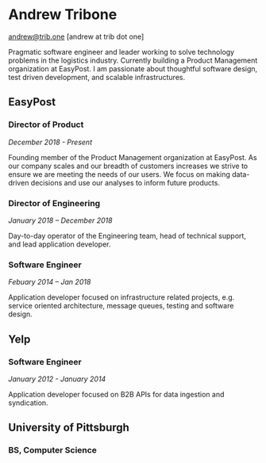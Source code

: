 # Andrew Tribone

[andrew@trib.one](mailto:andrew@trib.one) [andrew at trib dot one]

Pragmatic software engineer and leader working to solve technology problems in the logistics industry. Currently building a Product Management organization at EasyPost. I am passionate about thoughtful software design, test driven development, and scalable infrastructures.

## EasyPost

### Director of Product
_December 2018 - Present_

Founding member of the Product Management organization at EasyPost. As our company scales and our breadth of customers increases we strive to ensure we are meeting the needs of our users. We focus on making data-driven decisions and use our analyses to inform future products.

### Director of Engineering
_January 2018 – December 2018_

Day-to-day operator of the Engineering team, head of technical support, and lead application developer.

### Software Engineer
_Febuary 2014 – Jan 2018_

Application developer focused on infrastructure related projects, e.g. service oriented architecture, message queues, testing and software design.

## Yelp

### Software Engineer
_January 2012 - January 2014_

Application developer focused on B2B APIs for data ingestion and syndication.

## University of Pittsburgh
### BS, Computer Science

